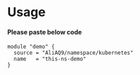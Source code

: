 # Usage

#### Please paste below code
```
module "demo" {
  source = "AliAQ9/namespace/kubernetes"
  name   = "this-ns-demo"
}
```